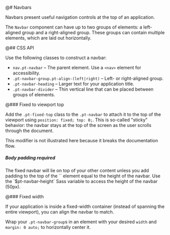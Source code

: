 @# Navbars

Navbars present useful navigation controls at the top of an application.

The `Navbar` component can have up to two groups of elements: a left-aligned group and a
right-aligned group. These groups can contain multiple elements, which are laid out horizontally.

@## CSS API

Use the following classes to construct a navbar:

- `nav.pt-navbar` &ndash; The parent element. Use a `<nav>` element for accessibility.
- `.pt-navbar-group.pt-align-(left|right)` &ndash; Left- or right-aligned group.
- `.pt-navbar-heading` &ndash; Larger text for your application title.
- `.pt-navbar-divider` &ndash; Thin vertical line that can be placed between groups of elements.

@### Fixed to viewport top

Add the `.pt-fixed-top` class to the `.pt-navbar` to attach it to the top of the viewport using
`position: fixed; top: 0;`. This is so-called "sticky" behavior: the navbar stays at the top of the
screen as the user scrolls through the document.

This modifier is not illustrated here because it breaks the documentation flow.

<div class="pt-callout pt-intent-danger pt-icon-error">
    <h5>Body padding required</h5>
    The fixed navbar will lie on top of your other content unless you add padding to the top of the
    `<body>` element equal to the height of the navbar. Use the `$pt-navbar-height` Sass variable to
    access the height of the navbar (50px).
</div>

@### Fixed width

If your application is inside a fixed-width container (instead of spanning the entire viewport), you
can align the navbar to match.

Wrap your `.pt-navbar-group`s in an element with your desired `width` and `margin: 0 auto;` to
horizontally center it.
